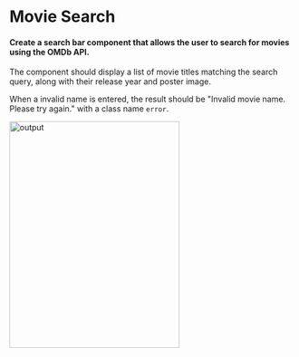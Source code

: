 # Movie Search

#### Create a search bar component that allows the user to search for movies using the OMDb API. 

The component should display a list of movie titles matching the search query, along with their release year and poster image.

When a invalid name is entered, the result should be "Invalid movie name. Please try again." with a class name `error`.

<img src='https://storage.googleapis.com/acciojob-open-file-collections/movie-search_AdobeExpress.gif' alt='output' height='400px' width='300px'/>
